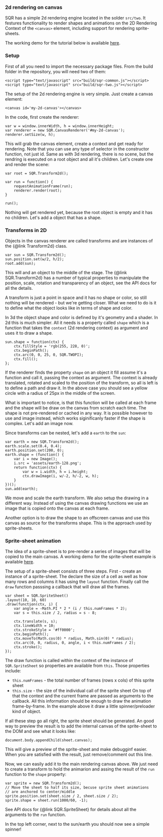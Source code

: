 ### 2d rendering on canvas

SQR has a simple 2d rendering engine located in the solder `src/two`. It festures functionality to render shapes and animations on the 2D Rendering Context of the `<canvas>` element, including support for rendering sprite-sheets.

The working demo for the tutorial below is available [here](../tutorials/canvas-rendering.html).

### Setup
First of all you need to import the necessary package files. From the build folder in the repository, you will need two of them:
```
<script type="text/javascript" src="build/sqr-common.js"></script>
<script type="text/javascript" src="build/sqr-two.js"></script>
```
The setup of the 2d rendering engine is very simple. Just create a canvas element:
```
<canvas id='my-2d-canvas'></canvas>
```
In the code, first create the renderer:
```
var w = window.innerWidth, h = window.innerHeight;
var renderer = new SQR.CanvasRenderer('#my-2d-canvas');
renderer.setSize(w, h); 
```
This will grab the canvas element, create a context and get ready for rendering. Note that you can use any type of selector in the constructor function, not just id. Same as with 3d rendering, there is no scene, but the rendring is executed on a root object and all it's children. Let's create one and render the scene:
```
var root = SQR.Transform2d();

var run = function() {
    requestAnimationFrame(run);
    renderer.render(root);
}

run();
```
Nothing will get rendered yet, because the root object is empty and it has no children. Let's add a object that has a shape.

### Transforms in 2D
Objects in the canvas renderer are called transforms and are instances of the {@link Transform2d} class.
```
var sun = SQR.Transform2d();
sun.position.set(w/2, h/2);
root.add(sun);
```
This will and an object to the middle of the stage. The {@link SQR.Transform2d} has a number of typical properties to manipulate the position, scale, rotation and transparency of an object, see the API docs for all the details.

A transform is just a point in space and it has no shape or color, so still nothing will be rendered - but we're getting closer. What we need to do is it to define what the object looks like in terms of shape and color. 

In 3d the object shape and color is defined by it's geometry and a shader. In 2d this is much simpler. All it needs is a property called `shape` which is a function that takes the `context` (2d rendering context) as argument and uses it to draw a shape. 
```
sun.shape = function(ctx) {
    ctx.fillStyle = 'rgb(255, 228, 0)';
    ctx.beginPath();
    ctx.arc(0, 0, 25, 0, SQR.TWOPI);
    ctx.fill();
};
```
If the renderer finds the property `shape` on an object it fill assume it's a function and call it, passing the context as argument. The context is already translated, rotated and scaled to the position of the transform, so all is left is to define a path and draw it. In the above case you should see a yellow circle with a radius of 25px in the middle of the screen.

What is important to notice, is that this function will be called at each frame and the shape will be draw on the canvas from scratch each time. The shape is not pre-rendered or cached in any way. It is possible however to use and image instead, which works siginificanly faster if the shape is complex. Let's add an image now.

Since transforms can be nested, let's add a `earth` to the `sun`:
```
var earth = new SQR.Transform2d();
earth.scale.set(0.4, 0.4);
earth.position.set(200, 0);
earth.shape = (function() {
    var i = new Image();
    i.src = 'assets/earth-128.png';
    return function(ctx) {
        var w = i.width, h = i.height;
        ctx.drawImage(i, w/-2, h/-2, w, h);
    }
})();
sun.add(earth);
```
We move and scale the earth transform. We also setup the drawing in a different way. Instead of using the canvas drawing functions we use an image that is copied onto the canvas at each frame.

Another option is to draw the shape to an offscreen canvas and use this canvas as source for the transforms shape. This is the approach used by sprite-sheets.

### Sprite-sheet animation
The idea of a sprite-sheet is to pre-render a series of images that will be copied to the main canvas. A working demo for the sprite-sheet example is available [here](../tutorials/sprite-sheet.html).

The setup of a sprite-sheet consists of three steps. First - create an instance of a sprite-sheet. The declare the size of a cell as well as how many rows and columns it has using the `layout` function. Finally call the `draw` function passsing a callback that will draw all the frames.
```
var sheet = SQR.SpriteSheet()
.layout(10, 10, 60)
.draw(function(ctx, i) {
    var angle = -Math.PI * 2 * (i / this.numFrames * 2);
    var s = this.size / 2, radius = s - 8;

    ctx.translate(s, s);
    ctx.lineWidth = 10;
    ctx.strokeStyle = '#ff0000';
    ctx.beginPath();
    ctx.moveTo(Math.cos(0) * radius, Math.sin(0) * radius);
    ctx.arc(0, 0, radius, 0, angle, i < this.numFrames / 2);
    ctx.stroke();
});
```
The draw function is called within the context of the instance of `SQR.SpriteSheet` so properties are available from `this`. Those properties include:
- `this.numFrames` - the total number of frames (rows x cols) of this sprite sheet
- `this.size` - the size of the individual call of the sprite sheet
On top of that the context and the current frame are passed as arguments to the callback. All this information should be enough to draw the animation frame-by-frame. In the example above it draw a little spinner/preloader kind of object.

If all these step go all right, the sprite sheet should be generated. An good way to preview the result is to add the internal canvas of the sprite-sheet to the DOM and see what it looks like:
```
document.body.appendChild(sheet.canvas);
```
This will give a preview of the sprite-sheet and make debugginf easier. When you are satisfied with the result, just remove/comment out this line.

Now, we can easily add it to the main rendering canvas above. We just need to create a transform to hold the animarion and assing the result of the `run` function to the `shape` property:
```
var sprite = new SQR.Transform2d();
// Move the sheet to half its size, becuse sprite sheet animations
// are anchored to center/middle
sprite.position.set(sheet.size / 2, sheet.size / 2);
sprite.shape = sheet.run(1000/60, -1);
```
See API docs for {@link SQR.SpriteSheet} for details about all the arguments to the `run` function.

In the top left corner, next to the sun/earth you should now see a simple spinner!


















